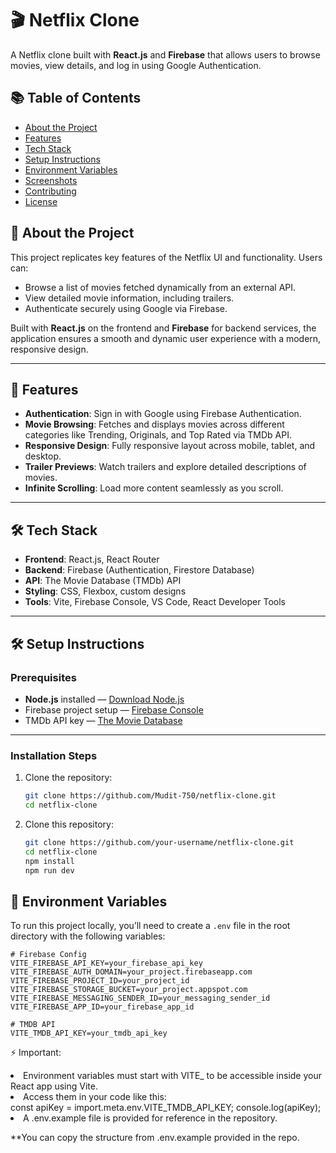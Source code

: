 # 🎬 Netflix Clone

A Netflix clone built with **React.js** and **Firebase** that allows users to browse movies, view details, and log in using Google Authentication.

## 📚 Table of Contents
- [About the Project](#about-the-project)
- [Features](#features)
- [Tech Stack](#tech-stack)
- [Setup Instructions](#setup-instructions)
- [Environment Variables](#environment-variables)
- [Screenshots](#screenshots)
- [Contributing](#contributing)
- [License](#license)

## 📖 About the Project

This project replicates key features of the Netflix UI and functionality. Users can:
- Browse a list of movies fetched dynamically from an external API.
- View detailed movie information, including trailers.
- Authenticate securely using Google via Firebase.

Built with **React.js** on the frontend and **Firebase** for backend services, the application ensures a smooth and dynamic user experience with a modern, responsive design.

---

## 🚀 Features

- **Authentication**: Sign in with Google using Firebase Authentication.
- **Movie Browsing**: Fetches and displays movies across different categories like Trending, Originals, and Top Rated via TMDb API.
- **Responsive Design**: Fully responsive layout across mobile, tablet, and desktop.
- **Trailer Previews**: Watch trailers and explore detailed descriptions of movies.
- **Infinite Scrolling**: Load more content seamlessly as you scroll.

---

## 🛠 Tech Stack

- **Frontend**: React.js, React Router
- **Backend**: Firebase (Authentication, Firestore Database)
- **API**: The Movie Database (TMDb) API
- **Styling**: CSS, Flexbox, custom designs
- **Tools**: Vite, Firebase Console, VS Code, React Developer Tools

---

## 🛠️ Setup Instructions

### Prerequisites
- **Node.js** installed — [Download Node.js](https://nodejs.org/)
- Firebase project setup — [Firebase Console](https://console.firebase.google.com/)
- TMDb API key — [The Movie Database](https://www.themoviedb.org/)

---

### Installation Steps

1. Clone the repository:
   ```bash
   git clone https://github.com/Mudit-750/netflix-clone.git
   cd netflix-clone


1. Clone this repository:
   ```bash
   git clone https://github.com/your-username/netflix-clone.git
   cd netflix-clone
   npm install
   npm run dev

## 🔐 Environment Variables

To run this project locally, you’ll need to create a `.env` file in the root directory with the following variables:

```env
# Firebase Config
VITE_FIREBASE_API_KEY=your_firebase_api_key
VITE_FIREBASE_AUTH_DOMAIN=your_project.firebaseapp.com
VITE_FIREBASE_PROJECT_ID=your_project_id
VITE_FIREBASE_STORAGE_BUCKET=your_project.appspot.com
VITE_FIREBASE_MESSAGING_SENDER_ID=your_messaging_sender_id
VITE_FIREBASE_APP_ID=your_firebase_app_id

# TMDB API
VITE_TMDB_API_KEY=your_tmdb_api_key
```
⚡ Important:

<li>Environment variables must start with VITE_ to be accessible inside your React app using Vite.</li>
<li>Access them in your code like this:</li>
const apiKey = import.meta.env.VITE_TMDB_API_KEY;
console.log(apiKey);
<li>A .env.example file is provided for reference in the repository.</li>

**You can copy the structure from .env.example provided in the repo.

